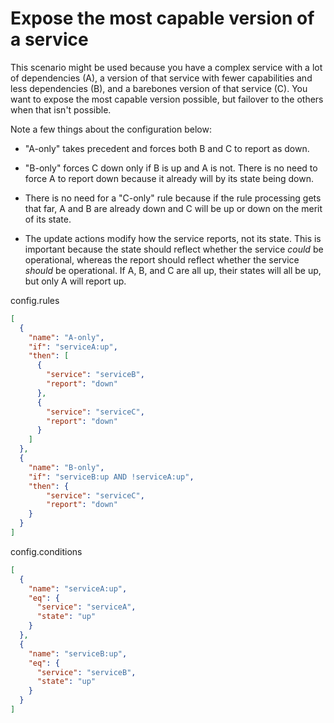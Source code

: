 # Expose the most capable version of a service

This scenario might be used because you have a complex service with a lot of dependencies (A), a version of that service with fewer capabilities and less dependencies (B), and a barebones version of that service (C). You want to expose the most capable version possible, but failover to the others when that isn't possible.

Note a few things about the configuration below:

* "A-only" takes precedent and forces both B and C to report as down.

* "B-only" forces C down only if B is up and A is not. There is no need to force A to report down because it already will by its state being down.

* There is no need for a "C-only" rule because if the rule processing gets that far, A and B are already down and C will be up or down on the merit of its state.

* The update actions modify how the service reports, not its state. This is important because the state should reflect whether the service *could* be operational, whereas the report should reflect whether the service *should* be operational. If A, B, and C are all up, their states will all be up, but only A will report up.

config.rules

```json
[
  {
    "name": "A-only",
    "if": "serviceA:up",
    "then": [
      {
        "service": "serviceB",
        "report": "down"
      },
      {
        "service": "serviceC",
        "report": "down"
      }
    ]
  },
  {
    "name": "B-only",
    "if": "serviceB:up AND !serviceA:up",
    "then": {
        "service": "serviceC",
        "report": "down"
    }
  }
]
```

config.conditions

```json
[
  {
    "name": "serviceA:up",
    "eq": {
      "service": "serviceA",
      "state": "up"
    }
  },
  {
    "name": "serviceB:up",
    "eq": {
      "service": "serviceB",
      "state": "up"
    }
  }
]
```
